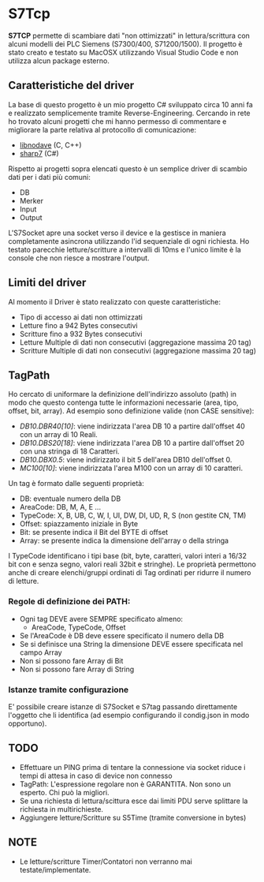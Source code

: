 # S7Tcp
**S7TCP** permette di scambiare dati "non ottimizzati" in lettura/scrittura con alcuni modelli dei PLC Siemens (S7300/400, S71200/1500).
Il progetto è stato creato e testato su MacOSX utilizzando Visual Studio Code e non utilizza alcun package esterno.

## Caratteristiche del driver
La base di questo progetto è un mio progetto C# sviluppato circa 10 anni fa e realizzato semplicemente tramite Reverse-Engineering. 
Cercando in rete ho trovato alcuni progetti che mi hanno permesso di commentare e migliorare la parte relativa al protocollo di comunicazione:
* [libnodave](http://libnodave.sourceforge.net/) (C, C++) 
* [sharp7](http://snap7.sourceforge.net/sharp7.html) (C#)

Rispetto ai progetti sopra elencati questo è un semplice driver di scambio dati per i dati più comuni:
* DB
* Merker
* Input
* Output

L'S7Socket apre una socket verso il device e la gestisce in maniera completamente asincrona utilizzando l'id sequenziale di ogni richiesta.
Ho testato parecchie letture/scritture a intervalli di 10ms e l'unico limite è la console che non riesce a mostrare l'output.

## Limiti del driver
Al momento il Driver è stato realizzato con queste caratteristiche:
* Tipo di accesso ai dati non ottimizzati
* Letture fino a 942 Bytes consecutivi
* Scritture fino a 932 Bytes consecutivi
* Letture Multiple di dati non consecutivi (aggregazione massima 20 tag)
* Scritture Multiple di dati non consecutivi (aggregazione massima 20 tag)

## TagPath
Ho cercato di uniformare la definizione dell'indirizzo assoluto (path) in modo che questo contenga tutte le informazioni necessarie (area, tipo, offset, bit, array). Ad esempio sono definizione valide (non CASE sensitive):
* _DB10.DBR40[10]_: viene indirizzata l'area DB 10 a partire dall'offset 40 con un array di 10 Reali.
* _DB10.DBS20[18]_: viene indirizzata l'area DB 10 a partire dall'offset 20 con una stringa di 18 Caratteri.
* _DB10.DBX0.5_: viene indirizzato il bit 5 dell'area DB10 dell'offset 0.
* _MC100[10]_: viene indirizzata l'area M100 con un array di 10 caratteri.
  
Un tag è formato dalle seguenti proprietà:
* DB: eventuale numero della DB
* AreaCode: DB, M, A, E ...
* TypeCode: X, B, UB, C, W, I, UI, DW, DI, UD, R, S (non gestite CN, TM)
* Offset: spiazzamento iniziale in Byte
* Bit: se presente indica il Bit del BYTE di offset
* Array: se presente indica la dimensione dell'array o della stringa

I TypeCode identificano i tipi base (bit, byte, caratteri, valori interi a 16/32 bit con e senza segno, valori reali 32bit e stringhe).
Le proprietà permettono anche di creare elenchi/gruppi ordinati di Tag ordinati per ridurre il numero di letture.

### Regole di definizione dei PATH:
* Ogni tag DEVE avere SEMPRE specificato almeno:
    * AreaCode, TypeCode, Offset
* Se l'AreaCode è DB deve essere specificato il numero della DB
* Se si definisce una String la dimensione DEVE essere specificata nel campo Array
* Non si possono fare Array di Bit
* Non si possono fare Array di String

### Istanze tramite configurazione
E' possibile creare istanze di S7Socket e S7tag passando direttamente l'oggetto che li identifica (ad esempio configurando il condig.json in modo opportuno).

## TODO
* Effettuare un PING prima di tentare la connessione via socket riduce i tempi di attesa in caso di device non connesso
* TagPath: L'espressione regolare non è GARANTITA. Non sono un esperto. Chi può la migliori.
* Se una richiesta di lettura/scittura esce dai limiti PDU serve splittare la richiesta in multirichieste.
* Aggiungere letture/Scritture su S5Time (tramite conversione in bytes)

## NOTE
* Le letture/scritture Timer/Contatori non verranno mai testate/implementate.